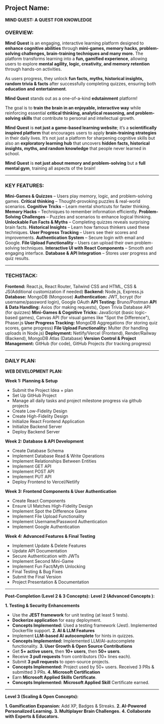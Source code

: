 
## **Project Name**:
**MIND QUEST: A QUEST FOR KNOWLEDGE**

### OVERVIEW:

**Mind Quest** is an engaging, interactive learning platform designed to **enhance cognitive abilities** through **mini-games, memory hacks, problem-solving challenges,  brain-training techniques and many more.** The platform transforms learning into a **fun, gamified experience**, allowing users to explore **mental agility, logic, creativity, and memory retention** through hands-on activities.

As users progress, they unlock **fun facts, myths, historical insights, random trivia & facts** after successfully completing quizzes, ensuring both **education and entertainment**. 

**Mind Quest** stands out as a one-of-a-kind **edutainment** platform! 

The goal is to **train the brain in an enjoyable, interactive way** while reinforcing essential **critical thinking, analytical reasoning, and problem-solving skills** that contribute to personal and intellectual growth.

**Mind Quest** is **not just a game-based learning website**; it’s a **scientifically inspired platform** that encourages users to apply **brain-training strategies** in their daily lives. It’s not just a platform for sharpening cognitive skills but also an **exploratory learning hub** that uncovers **hidden facts, historical insights, myths, and random knowledge** that people never learned in school.

**Mind Quest** is **not just about memory and problem-solving** but a **full mental gym**, training all aspects of the brain! 

---
 
### **KEY FEATURES:**

**Mini-Games & Quizzes** – Users play memory, logic, and problem-solving games.
**Critical thinking** – Thought-provoking puzzles & real-world scenarios.
**Cognitive Tricks** – Learn mental shortcuts for faster thinking.
**Memory Hacks** – Techniques to remember information efficiently.
**Problem-Solving Challenges** – Puzzles and scenarios to enhance logical thinking.
**Unlockable Fun Facts & Myths** – Completing quizzes reveals surprising brain facts.
**Historical Insights** – Learn how famous thinkers used these techniques.
**User Progress Tracking** – Users see their scores and improvements.
**Authentication System** – Secure login with email and Google.
**File Upload Functionality** – Users can upload their own problem-solving techniques.
**Interactive UI with React Components** – Smooth and engaging interface.
**Database & API Integration** – Stores user progress and quiz results.

---

### **TECHSTACK:** 

**Frontend:** React.js, React Router, Tailwind CSS and HTML, CSS & JS(Additional customization if needed)
**Backend:** Node.js, Express.js
**Database:** MongoDB (Mongoose)
**Authentication:** JWT, bcrypt (for username/password login), Google OAuth
**API Testing:** Bruno/Postman
**API & Data Handling:** Axios (for making requests), Open Trivia Database API (for quizzes)
**Mini-Games & Cognitive Tricks:** JavaScript (basic logic-based games), Canvas API (for visual games like "Spot the Difference"), Phaser.js
**User Progress Tracking:** MongoDB Aggregations (for storing quiz scores, game progress)
**File Upload Functionality:** Multer (for handling uploads in Node.js)
**Deployment:** Netlify/Vercel (Frontend), Render/Railway (Backend), MongoDB Atlas (Database)
**Version Control & Project Management:** GitHub (for code), GitHub Projects (for tracking progress)

---

### DAILY PLAN:

**WEB DEVELOPMENT PLAN:**

**Week 1: Planning & Setup**
- Submit the Project Idea + plan
- Set Up GitHub Project
- Manage all daily tasks and project milestone progress via github projects
- Create Low-Fidelity Design
- Create High-Fidelity Design
- Initialize React Frontend Application
- Initialize Backend Server
- Deploy Backend Server

**Week 2: Database & API Development**
- Create Database Schema
- Implement Database Read & Write Operations
- Implement Relationships Between Entities
- Implement GET API
- Implement POST API
- Implement PUT API
- Deploy Frontend to Vercel/Netlify
 

**Week 3: Frontend Components & User Authentication**
- Create React Components
- Ensure UI Matches High-Fidelity Design
- Implement Spot the Difference Game
- Implement File Upload Functionality
- Implement Username/Password Authentication
- Implement Google Authentication

**Week 4: Advanced Features & Final Testing**
- Implement Update & Delete Features
- Update API Documentation
- Secure Authentication with JWTs
- Implement Second Mini-Game
- Implement Fun Fact/Myth Unlocking
- Final Testing & Bug Fixes
- Submit the Final Version
- Project Presentation & Documentation

---

**Post-Completion (Level 2 & 3 Concepts):**
**Level 2 (Advanced Concepts ):**

**1️. Testing & Security Enhancements**
- Use the **JEST framework** for unit testing (at least 5 tests).
- **Dockerize application** for easy deployment.
- **Concepts Implemented:**
      Used a testing framework (Jest).
      Implemented Dockerfile support.
**2️. AI & LLM Features**
- Implement **LLM-based AI autocomplete** for hints in quizzes.
- **Concepts Implemented:**
      Implemented LLM/AI-autocomplete functionality.
**3️. User Growth & Open Source Contributions**
- Get **5+ active users**, then **10+ users**, then **50+ users**.
- Receive **3 pull requests** from contributors (10+ lines each).
- Submit **3 pull requests** to open-source projects.
- **Concepts Implemented:**
      Project used by 50+ users.
      Received 3 PRs & submitted 3 PRs.
**4️. Microsoft Certification**
- Earn **Microsoft Applied Skills Certificate**.
- **Concepts Implemented:**
     **Microsoft Applied Skill** Certificate earned.

---

 **Level 3 (Scaling & Open Concepts):**

 **1. Gamification Expansion:** Add XP, Badges & Streaks.
 **2. AI-Powered Personalized Learning.**
 **3. Multiplayer Brain Challenges.**
 **4. Collaborate with Experts & Educators.**

